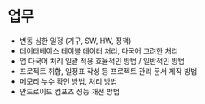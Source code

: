 # 업무

- 변동 심한 일정 (기구, SW, HW, 정책)
- 데이터베이스 테이블 데이터 처리, 다국어 고려한 처리
- 앱 다국어 처리 일괄 적용 효율적인 방법 / 일반적인 방법
- 프로젝트 취합, 일정표 작성 등 프로젝트 관리 문서 제작 방법
- 메모리 누수 확인 방법, 처리 방법
- 안드로이드 컴포즈 성능 개선 방법
